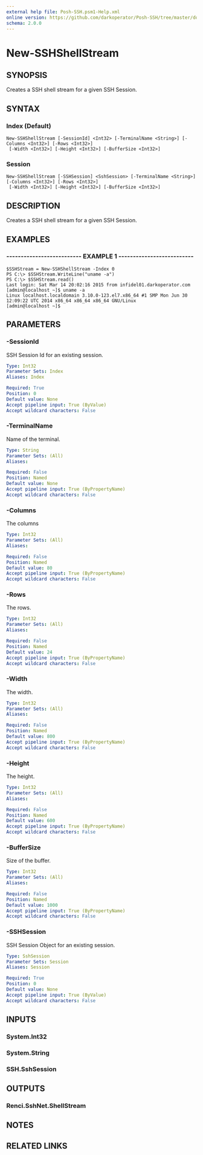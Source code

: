 ```yaml
---
external help file: Posh-SSH.psm1-Help.xml
online version: https://github.com/darkoperator/Posh-SSH/tree/master/docs
schema: 2.0.0
---
```


# New-SSHShellStream

## SYNOPSIS
Creates a SSH shell stream for a given SSH Session.

## SYNTAX

### Index (Default)
```
New-SSHShellStream [-SessionId] <Int32> [-TerminalName <String>] [-Columns <Int32>] [-Rows <Int32>]
 [-Width <Int32>] [-Height <Int32>] [-BufferSize <Int32>]
```

### Session
```
New-SSHShellStream [-SSHSession] <SshSession> [-TerminalName <String>] [-Columns <Int32>] [-Rows <Int32>]
 [-Width <Int32>] [-Height <Int32>] [-BufferSize <Int32>]
```

## DESCRIPTION
Creates a SSH shell stream for a given SSH Session.

## EXAMPLES

### -------------------------- EXAMPLE 1 --------------------------
```
$SSHStream = New-SSHShellStream -Index 0
PS C:\> $SSHStream.WriteLine("uname -a")
PS C:\> $SSHStream.read()
Last login: Sat Mar 14 20:02:16 2015 from infidel01.darkoperator.com
[admin@localhost ~]$ uname -a
Linux localhost.localdomain 3.10.0-123.el7.x86_64 #1 SMP Mon Jun 30 12:09:22 UTC 2014 x86_64 x86_64 x86_64 GNU/Linux
[admin@localhost ~]$
```

## PARAMETERS

### -SessionId
SSH Session Id for an existing session.

```yaml
Type: Int32
Parameter Sets: Index
Aliases: Index

Required: True
Position: 0
Default value: None
Accept pipeline input: True (ByValue)
Accept wildcard characters: False
```

### -TerminalName
Name of the terminal.

```yaml
Type: String
Parameter Sets: (All)
Aliases: 

Required: False
Position: Named
Default value: None
Accept pipeline input: True (ByPropertyName)
Accept wildcard characters: False
```

### -Columns
The columns

```yaml
Type: Int32
Parameter Sets: (All)
Aliases: 

Required: False
Position: Named
Default value: 80
Accept pipeline input: True (ByPropertyName)
Accept wildcard characters: False
```

### -Rows
The rows.

```yaml
Type: Int32
Parameter Sets: (All)
Aliases: 

Required: False
Position: Named
Default value: 24
Accept pipeline input: True (ByPropertyName)
Accept wildcard characters: False
```

### -Width
The width.

```yaml
Type: Int32
Parameter Sets: (All)
Aliases: 

Required: False
Position: Named
Default value: 800
Accept pipeline input: True (ByPropertyName)
Accept wildcard characters: False
```

### -Height
The height.

```yaml
Type: Int32
Parameter Sets: (All)
Aliases: 

Required: False
Position: Named
Default value: 600
Accept pipeline input: True (ByPropertyName)
Accept wildcard characters: False
```

### -BufferSize
Size of the buffer.

```yaml
Type: Int32
Parameter Sets: (All)
Aliases: 

Required: False
Position: Named
Default value: 1000
Accept pipeline input: True (ByPropertyName)
Accept wildcard characters: False
```

### -SSHSession
SSH Session Object for an existing session.

```yaml
Type: SshSession
Parameter Sets: Session
Aliases: Session

Required: True
Position: 0
Default value: None
Accept pipeline input: True (ByValue)
Accept wildcard characters: False
```

## INPUTS

### System.Int32

### System.String

### SSH.SshSession

## OUTPUTS

### Renci.SshNet.ShellStream

## NOTES

## RELATED LINKS

